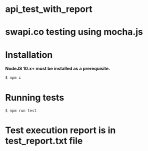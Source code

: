 # api_test_with_report
swapi.co testing using mocha.js
=========

# Installation

**NodeJS 10.x+ must be installed as a prerequisite.**
```
$ npm i
```

# Running tests

```
$ npm run test
```

# Test execution report is in test_report.txt file

